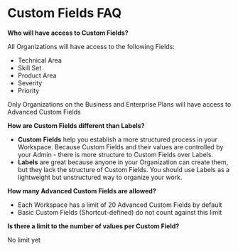 # Custom Fields FAQ

**Who will have access to Custom Fields?**

All Organizations will have access to the following Fields:

* Technical Area
* Skill Set
* Product Area
* Severity&#x20;
* Priority

Only Organizations on the Business and Enterprise Plans will have access to Advanced Custom Fields

**How are Custom Fields different than Labels?**

* **Custom Fields** help you establish a more structured process in your Workspace. Because Custom Fields and their values are controlled by your Admin - there is more structure to Custom Fields over Labels.
* **Labels** are great because anyone in your Organization can create them, but they lack the structure of Custom Fields. You should use Labels as a lightweight but unstructured way to organize your work.

**How many Advanced Custom Fields are allowed?**

* Each Workspace has a limit of 20 Advanced Custom Fields by default
* Basic Custom Fields (Shortcut-defined) do not count against this limit

**Is there a limit to the number of values per Custom Field?**

No limit yet
